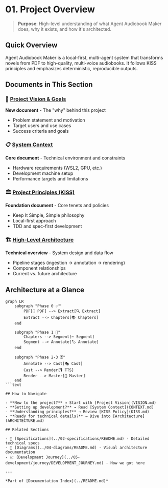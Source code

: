 # 01. Project Overview

> **Purpose**: High-level understanding of what Agent Audiobook Maker does, why it exists, and how it's architected.

## Quick Overview

Agent Audiobook Maker is a local-first, multi-agent system that transforms novels from PDF to high-quality, multi-voice audiobooks. It follows KISS principles and emphasizes deterministic, reproducible outputs.

## Documents in This Section

### 🎯 [Project Vision & Goals](VISION.md)

**New document** - The "why" behind this project

- Problem statement and motivation
- Target users and use cases
- Success criteria and goals

### 📋 [System Context](CONTEXT.md)

**Core document** - Technical environment and constraints

- Hardware requirements (WSL2, GPU, etc.)
- Development machine setup
- Performance targets and limitations

### 🏛️ [Project Principles (KISS)](KISS.md)

**Foundation document** - Core tenets and policies

- Keep It Simple, Simple philosophy
- Local-first approach
- TDD and spec-first development

### 🏗️ [High-Level Architecture](ARCHITECTURE.md)

**Technical overview** - System design and data flow

- Pipeline stages (ingestion → annotation → rendering)
- Component relationships
- Current vs. future architecture

## Architecture at a Glance

```mermaid
graph LR
    subgraph "Phase 0 ✅"
        PDF[📕 PDF] --> Extract[🔍 Extract]
        Extract --> Chapters[📚 Chapters]
    end
    
    subgraph "Phase 1 🚧"
        Chapters --> Segment[✂️ Segment]
        Segment --> Annotate[🏷️ Annotate]
    end
    
    subgraph "Phase 2-3 ⏳"
        Annotate --> Cast[🎭 Cast]
        Cast --> Render[🎙️ TTS]
        Render --> Master[🎵 Master]
    end
```text

## How to Navigate

- **New to the project?** → Start with [Project Vision](VISION.md)
- **Setting up development?** → Read [System Context](CONTEXT.md)
- **Understanding principles?** → Review [KISS Policy](KISS.md)
- **Ready for technical details?** → Dive into [Architecture](ARCHITECTURE.md)

## Related Sections

- 📝 [Specifications](../02-specifications/README.md) - Detailed technical specs
- 🎨 [Diagrams](../04-diagrams/README.md) - Visual architecture documentation  
- 📈 [Development Journey](../05-development/journey/DEVELOPMENT_JOURNEY.md) - How we got here

---

*Part of [Documentation Index](../README.md)*
